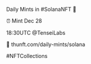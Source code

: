 Daily Mints in #SolanaNFT 🚀

⏰ Mint Dec 28

18:30UTC @TenseiLabs

🔗 thunft.com/daily-mints/solana

#NFTCollections